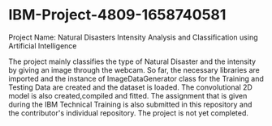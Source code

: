 # IBM-Project-4809-1658740581
Project Name: Natural Disasters Intensity Analysis and Classification using Artificial Intelligence

The project mainly classifies the type of Natural Disaster and the intensity by giving an image through the webcam. So far, the necessary libraries are imported and the instance of ImageDataGenerator class for the Training and Testing Data are created and the dataset is loaded. The convolutional 2D model is also created,compiled and fitted. The assignment that is given during the IBM Technical Training is also submitted in this repository and the contributor's individual repository. The project is not yet completed.
